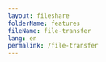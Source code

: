 ```yaml
---
layout: fileshare
folderName: features
fileName: file-transfer
lang: en
permalink: /file-transfer
---
```


